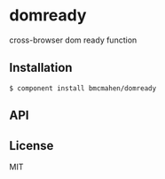
# domready

  cross-browser dom ready function

## Installation

    $ component install bmcmahen/domready

## API

   

## License

  MIT
